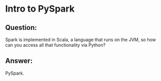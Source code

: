 # Intro to PySpark

## Question: 

Spark is implemented in Scala, a language that runs on the JVM, so how can you access all that functionality via Python?

## Answer: 

PySpark.